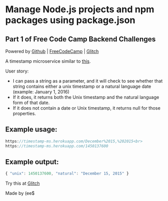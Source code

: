 # Manage Node.js projects and npm packages using package.json

## Part 1 of Free Code Camp Backend Challenges

Powered by [Github](https://github.com/siwoncezary/glitch_3) | [FreeCodeCamp](http://www.freecodecamp.com/siwoncezary) | [Glitch](https://api-3.glitch.me/) 

A timestamp microservice similar to [this](https://timestamp-ms.herokuapp.com/).

User story:
- I can pass a string as a parameter, and it will check to see whether that string contains either a unix timestamp or a natural language date (example: January 1, 2016)
- If it does, it returns both the Unix timestamp and the natural language form of that date.
- If it does not contain a date or Unix timestamp, it returns null for those properties.

## Example usage:
```js
https://timestamp-ms.herokuapp.com/December%2015,%202015<br>
https://timestamp-ms.herokuapp.com/1450137600
```

## Example output:
```js
{ "unix": 1450137600, "natural": "December 15, 2015" }
```

Try this at [Glitch](https://glitch-1.glitch.me/)

Made by (ee$
